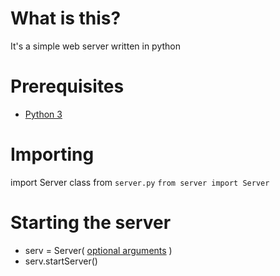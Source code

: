 # What is this?
It's a simple web server written in python

# Prerequisites
* [Python 3](https://www.python.org/downloads/)

# Importing
import Server class from `server.py`
`from server import Server`

# Starting the server
* serv = Server( [optional arguments](https://github.com/flametron/python-web-server/wiki/Accepted-arguments) )
* serv.startServer()
